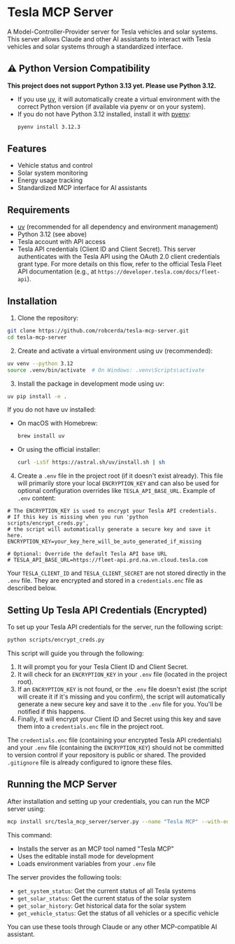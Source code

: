 # Tesla MCP Server

A Model-Controller-Provider server for Tesla vehicles and solar systems. This server allows Claude and other AI assistants to interact with Tesla vehicles and solar systems through a standardized interface.

## ⚠️ Python Version Compatibility

**This project does not support Python 3.13 yet. Please use Python 3.12.**

- If you use [uv](https://github.com/astral-sh/uv), it will automatically create a virtual environment with the correct Python version (if available via pyenv or on your system).
- If you do not have Python 3.12 installed, install it with [pyenv](https://github.com/pyenv/pyenv):
  ```sh
  pyenv install 3.12.3
  ```

## Features

- Vehicle status and control
- Solar system monitoring
- Energy usage tracking
- Standardized MCP interface for AI assistants

## Requirements

- [uv](https://github.com/astral-sh/uv) (recommended for all dependency and environment management)
- Python 3.12 (see above)
- Tesla account with API access
- Tesla API credentials (Client ID and Client Secret). This server authenticates with the Tesla API using the OAuth 2.0 client credentials grant type. For more details on this flow, refer to the official Tesla Fleet API documentation (e.g., at `https://developer.tesla.com/docs/fleet-api`).

## Installation

1. Clone the repository:
```bash
git clone https://github.com/robcerda/tesla-mcp-server.git
cd tesla-mcp-server
```

2. Create and activate a virtual environment using uv (recommended):
```bash
uv venv --python 3.12
source .venv/bin/activate  # On Windows: .venv\Scripts\activate
```

3. Install the package in development mode using uv:
```bash
uv pip install -e .
```

If you do not have uv installed:
- On macOS with Homebrew:
  ```bash
  brew install uv
  ```
- Or using the official installer:
  ```bash
  curl -LsSf https://astral.sh/uv/install.sh | sh
  ```

4. Create a `.env` file in the project root (if it doesn't exist already). This file will primarily store your local `ENCRYPTION_KEY` and can also be used for optional configuration overrides like `TESLA_API_BASE_URL`.
Example of `.env` content:
```env
# The ENCRYPTION_KEY is used to encrypt your Tesla API credentials.
# If this key is missing when you run 'python scripts/encrypt_creds.py',
# the script will automatically generate a secure key and save it here.
ENCRYPTION_KEY=your_key_here_will_be_auto_generated_if_missing

# Optional: Override the default Tesla API base URL
# TESLA_API_BASE_URL=https://fleet-api.prd.na.vn.cloud.tesla.com
```
Your `TESLA_CLIENT_ID` and `TESLA_CLIENT_SECRET` are not stored directly in the `.env` file. They are encrypted and stored in a `credentials.enc` file as described below.

## Setting Up Tesla API Credentials (Encrypted)

To set up your Tesla API credentials for the server, run the following script:
```bash
python scripts/encrypt_creds.py
```
This script will guide you through the following:
1.  It will prompt you for your Tesla Client ID and Client Secret.
2.  It will check for an `ENCRYPTION_KEY` in your `.env` file (located in the project root).
3.  If an `ENCRYPTION_KEY` is not found, or the `.env` file doesn't exist (the script will create it if it's missing and you confirm), the script will automatically generate a new secure key and save it to the `.env` file for you. You'll be notified if this happens.
4.  Finally, it will encrypt your Client ID and Secret using this key and save them into a `credentials.enc` file in the project root.

The `credentials.enc` file (containing your encrypted Tesla API credentials) and your `.env` file (containing the `ENCRYPTION_KEY`) should not be committed to version control if your repository is public or shared. The provided `.gitignore` file is already configured to ignore these files.

## Running the MCP Server

After installation and setting up your credentials, you can run the MCP server using:

```bash
mcp install src/tesla_mcp_server/server.py --name "Tesla MCP" --with-editable . --env-file .env
```

This command:
- Installs the server as an MCP tool named "Tesla MCP"
- Uses the editable install mode for development
- Loads environment variables from your `.env` file

The server provides the following tools:
- `get_system_status`: Get the current status of all Tesla systems
- `get_solar_status`: Get the current status of the solar system
- `get_solar_history`: Get historical data for the solar system
- `get_vehicle_status`: Get the status of all vehicles or a specific vehicle

You can use these tools through Claude or any other MCP-compatible AI assistant.